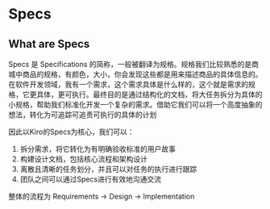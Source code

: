 # Specs

## What are Specs

Specs 是 Specifications 的简称，一般被翻译为规格。规格我们比较熟悉的是商城中商品的规格，有颜色，大小，你会发现这些都是用来描述商品的具体信息的。在软件开发领域，我有一个需求，这个需求具体是什么样的，这个就是需求的规格，它更具体，更可执行。最终目的是通过结构化的文档，将大任务拆分为具体的小规格，帮助我们标准化开发一个复杂的需求。借助它我们可以将一个高度抽象的想法，转化为可追踪可追责可执行的具体的计划

因此以Kiro的Specs为核心，我们可以：

1. 拆分需求，将它转化为有明确验收标准的用户故事
2. 构建设计文档，包括核心流程和架构设计
3. 离散且清晰的任务划分，并且可以对任务的执行进行跟踪
4. 团队之间可以通过Specs进行有效地沟通交流

整体的流程为 Requirements -> Design -> Implementation

